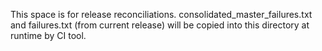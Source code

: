 This space is for release reconciliations.
consolidated_master_failures.txt and failures.txt (from current release)
will be copied into this directory at runtime by CI tool.